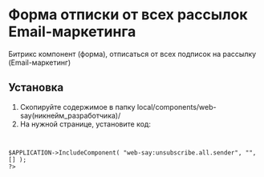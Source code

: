 # Форма отписки от всех рассылок Email-маркетинга
Битрикс компонент (форма), отписаться от всех подписок на рассылку (Email-маркетинг)

## Установка 

1. Скопируйте содержимое в папку local/components/web-say(никнейм_разработчика)/
2. На нужной странице, установите код:

<pre language="haskell"><code>
<![CDATA[<?php]]>
$APPLICATION->IncludeComponent( "web-say:unsubscribe.all.sender", "", [] );
?>
</code></pre>

